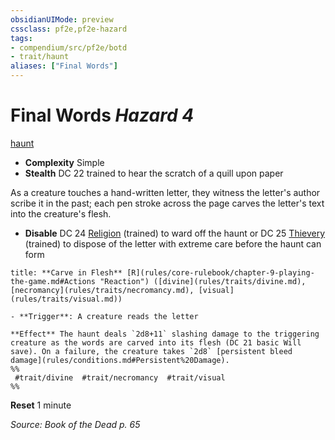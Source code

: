 ```yaml
---
obsidianUIMode: preview
cssclass: pf2e,pf2e-hazard
tags:
- compendium/src/pf2e/botd
- trait/haunt
aliases: ["Final Words"]
---
```

# Final Words *Hazard 4*  
[haunt](haunt.md "Haunt Hazard Trait")  

- **Complexity** Simple
- **Stealth** DC 22 trained to hear the scratch of a quill upon paper  

As a creature touches a hand-written letter, they witness the letter's author scribe it in the past; each pen stroke across the page carves the letter's text into the creature's flesh.

- **Disable** DC 24 [Religion](skills.md#Religion) (trained) to ward off the haunt or DC 25 [Thievery](skills.md#Thievery) (trained) to dispose of the letter with extreme care before the haunt can form  

```ad-embed-ability
title: **Carve in Flesh** [R](rules/core-rulebook/chapter-9-playing-the-game.md#Actions "Reaction") ([divine](rules/traits/divine.md), [necromancy](rules/traits/necromancy.md), [visual](rules/traits/visual.md))

- **Trigger**: A creature reads the letter

**Effect** The haunt deals `2d8+11` slashing damage to the triggering creature as the words are carved into its flesh (DC 21 basic Will save). On a failure, the creature takes `2d8` [persistent bleed damage](rules/conditions.md#Persistent%20Damage).  
%%
 #trait/divine  #trait/necromancy  #trait/visual 
%%
```

**Reset** 1 minute  

*Source: Book of the Dead p. 65*
